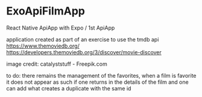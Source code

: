 # ExoApiFilmApp
React Native ApiApp with Expo / 1st ApiApp

application created as part of an exercise to use the tmdb api
https://www.themoviedb.org/
https://developers.themoviedb.org/3/discover/movie-discover

image credit: catalyststuff - Freepik.com


to do: there remains the management of the favorites, when a film is favorite it does not appear as such if one returns in the details of the film and one can add what creates a duplicate with the same id
